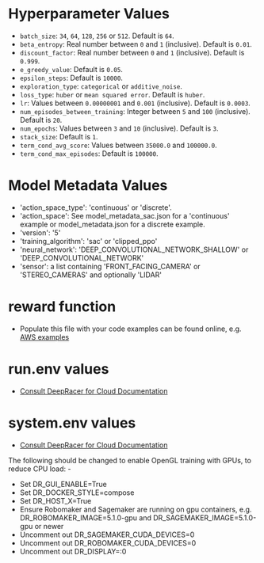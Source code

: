 # Hyperparameter Values

* `batch_size`: `34`, `64`, `128`, `256` or `512`. Default is `64`.
* `beta_entropy`: Real number between `0` and `1` (inclusive). Default is `0.01`.
* `discount_factor`: Real number between `0` and `1` (inclusive). Default is `0.999`.
* `e_greedy_value`: Default is `0.05`.
* `epsilon_steps`: Default is `10000`.
* `exploration_type`: `categorical` or `additive_noise`.
* `loss_type`: `huber` or `mean squared error`. Default is `huber`.
* `lr`: Values between `0.00000001` and `0.001` (inclusive). Default is `0.0003`.
* `num_episodes_between_training`: Integer between `5` and `100` (inclusive). Default is `20`.
* `num_epochs`: Values between `3` and `10` (inclusive). Default is `3`.
* `stack_size`: Default is `1`.
* `term_cond_avg_score`: Values between `35000.0` and `100000.0`.
* `term_cond_max_episodes`: Default is `100000`.

# Model Metadata Values

* 'action_space_type': 'continuous' or 'discrete'.
* 'action_space': See model_metadata_sac.json for a 'continuous' example or model_metadata.json for a discrete example.
* 'version': '5'
* 'training_algorithm': 'sac' or 'clipped_ppo'
* 'neural_network': 'DEEP_CONVOLUTIONAL_NETWORK_SHALLOW' or 'DEEP_CONVOLUTIONAL_NETWORK'
* 'sensor':  a list containing 'FRONT_FACING_CAMERA' or 'STEREO_CAMERAS' and optionally 'LIDAR'

# reward function

* Populate this file with your code examples can be found online, e.g. [AWS examples](https://docs.aws.amazon.com/deepracer/latest/developerguide/deepracer-reward-function-examples.html)

# run.env values

* [Consult DeepRacer for Cloud Documentation](https://aws-deepracer-community.github.io/deepracer-for-cloud/reference.html)

# system.env values

* [Consult DeepRacer for Cloud Documentation](https://aws-deepracer-community.github.io/deepracer-for-cloud/reference.html)

The following should be changed to enable OpenGL training with GPUs, to reduce CPU load: -

* Set DR_GUI_ENABLE=True
* Set DR_DOCKER_STYLE=compose
* Set DR_HOST_X=True
* Ensure Robomaker and Sagemaker are running on gpu containers, e.g. DR_ROBOMAKER_IMAGE=5.1.0-gpu and DR_SAGEMAKER_IMAGE=5.1.0-gpu or newer
* Uncomment out DR_SAGEMAKER_CUDA_DEVICES=0
* Uncomment out DR_ROBOMAKER_CUDA_DEVICES=0
* Uncomment out DR_DISPLAY=:0